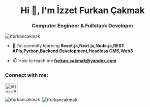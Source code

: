 <h1 align="center">Hi 👋, I'm İzzet Furkan Çakmak</h1>
<h3 align="center">Computer Engineer & Fullstack Developer</h3>

<p align="left"> <img src="https://komarev.com/ghpvc/?username=ifurkancakmak&label=Profile%20views&color=0e75b6&style=flat" alt="ifurkancakmak" /> </p>

- 🌱 I’m currently learning **React.js,Next.js,Node.js,REST APIs,Python,Backend Development,Headless CMS,Web3**

- 📫 How to reach me **furkan.cakmak@yandex.com**

<h3 align="left">Connect with me:</h3>
<p align="left">
<a href="https://linkedin.com/in/https://tr.linkedin.com/in/izzet-furkan-%c3%a7akmak-294037200" target="blank"><img align="center" src="https://raw.githubusercontent.com/rahuldkjain/github-profile-readme-generator/master/src/images/icons/Social/linked-in-alt.svg" alt="https://tr.linkedin.com/in/izzet-furkan-%c3%a7akmak-294037200" height="30" width="40" /></a>
</p>


<p><img align="left" src="https://github-readme-stats.vercel.app/api/top-langs?username=ifurkancakmak&show_icons=true&locale=en&layout=compact" alt="ifurkancakmak" /></p>

<p>&nbsp;<img align="center" src="https://github-readme-stats.vercel.app/api?username=ifurkancakmak&show_icons=true&locale=en" alt="ifurkancakmak" /></p>
